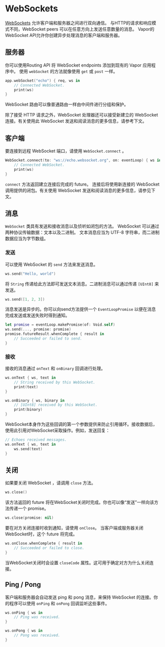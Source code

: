 # WebSockets

[WebSockets](https://zh.wikipedia.org/wiki/WebSocket) 允许客户端和服务器之间进行双向通信。 与HTTP的请求和响应模式不同，WebSocket peers 可以在任意方向上发送任意数量的消息。 Vapor的WebSocket API允许你创建异步处理消息的客户端和服务器。

## 服务器

你可以使用Routing API 将 WebSocket endpoints 添加到现有的 Vapor 应用程序中。 使用 `webSocket` 的方法就像使用 `get` 或 `post` 一样。

```swift
app.webSocket("echo") { req, ws in
    // Connected WebSocket.
    print(ws)
}
```

WebSocket 路由可以像普通路由一样由中间件进行分组和保护。

除了接受 HTTP 请求之外，WebSocket 处理器还可以接受新建立的 WebSocket 连接。有关使用此 WebSocket 发送和阅读消息的更多信息，请参考下文。

## 客户端

要连接到远程 WebSocket 端口，请使用 `WebSocket.connect` 。

```swift
WebSocket.connect(to: "ws://echo.websocket.org", on: eventLoop) { ws in
    // Connected WebSocket.
    print(ws)
}
```

`connect` 方法返回建立连接后完成的 future。 连接后将使用新连接的 WebSocket 调用提供的闭包。有关使用 WebSocket 发送和阅读消息的更多信息，请参见下文。

## 消息

`WebSocket` 类具有发送和接收消息以及侦听如闭包的方法。 WebSocket 可以通过两种协议传输数据：文本以及二进制。 文本消息应当为 UTF-8 字符串，而二进制数据应当为字节数组。

### 发送

可以使用 WebSocket 的 `send` 方法来发送消息。

```swift
ws.send("Hello, world")
```

将 `String` 传递给此方法即可发送文本消息。二进制消息可以通过传递 `[UInt8]` 来发送。

```swift
ws.send([1, 2, 3])
```

消息发送是异步的。你可以向send方法提供一个 `EventLoopPromise` 以便在消息完成发送或发送失败时得到通知。

```swift
let promise = eventLoop.makePromise(of: Void.self)
ws.send(..., promise: promise)
promise.futureResult.whenComplete { result in
    // Succeeded or failed to send.
}
```

### 接收

接收的消息通过 `onText` 和 `onBinary` 回调进行处理。

```swift
ws.onText { ws, text in
    // String received by this WebSocket.
    print(text)
}

ws.onBinary { ws, binary in
    // [UInt8] received by this WebSocket.
    print(binary)
}
```

WebSocket本身作为这些回调的第一个参数提供来防止引用循环。接收数据后，使用此引用对WebSocket采取操作。例如，发送回复：

```swift
// Echoes received messages.
ws.onText { ws, text in
    ws.send(text)
}
```

## 关闭

如果要关闭 WebSocket ，请调用 `close` 方法。

```swift
ws.close()
```

该方法返回的 future 将在WebSocket关闭时完成。你也可以像“发送”一样向该方法传递一个 promise。

```swift
ws.close(promise: nil)
```

要在对方关闭连接时收到通知，请使用 `onClose`。 当客户端或服务器关闭WebSocket时，这个 future 将完成。

```swift
ws.onClose.whenComplete { result in
    // Succeeded or failed to close.
}
```

当WebSocket关闭时会设置 `closeCode` 属性。这可用于确定对方为什么关闭连接。

## Ping / Pong

客户端和服务器会自动发送 ping 和 pong 消息，来保持 WebSocket 的连接。你的程序可以使用 `onPing` 和 `onPong` 回调监听这些事件。

```swift
ws.onPing { ws in 
    // Ping was received.
}

ws.onPong { ws in
    // Pong was received.
}
```

